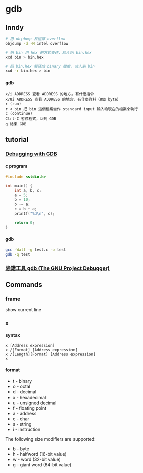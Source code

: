 gdb
===

## Inndy
```bash
# 用 objdump 反組譯 overflow
objdump -d -M intel overflow

# 把 bin 用 hex 的方式表達，寫入到 bin.hex
xxd bin > bin.hex

# 把 bin.hex 解碼成 binary 檔案，寫入到 bin
xxd -r bin.hex > bin
```

#### gdb
```
x/i ADDRESS 查看 ADDRESS 的地方，有什麼指令
x/8i ADDRESS 查看 ADDRESS 的地方，有什麼資料（8個 byte）
r (run)
r < bin 把 bin 這個檔案當作 standard input 輸入給現在的檔案來執行
c (continue)
Ctrl-C 暫停程式，回到 GDB
q 結束 GDB
```

## tutorial
### [Debugging with GDB](http://www.study-area.org/goldencat/debug.htm)
#### c program
```c
#include <stdio.h>

int main() {
	int a, b, c;
	a = 5;
	b = 10;
	b += a;
	c = b + a;
	printf("%d\n", c);

	return 0;
}
```

#### gdb
```sh
gcc -Wall -g test.c -o test
gdb -q test
```
### [除錯工具 gdb (The GNU Project Debugger)](http://welkinchen.pixnet.net/blog/post/60935296-%E9%99%A4%E9%8C%AF%E5%B7%A5%E5%85%B7-gdb-%28the-gnu-project-debugger%29)

## Commands
### frame
show current line

### x
#### syntax
```
x [Address expression]
x /[Format] [Address expression]
x /[Length][Format] [Address expression]
x
```
#### format
- t - binary
- o - octal
- d - decimal
- x - hexadecimal
- u - unsigned decimal
- f - floating point
- a - address
- c - char
- s - string
- i - instruction

The following size modifiers are supported:
- b - byte
- h - halfword (16-bit value)
- w - word (32-bit value)
- g - giant word (64-bit value)

